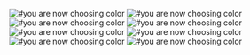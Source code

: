 ![#you are now choosing color](https://via.placeholder.com/15/ffaaaa/ffaaaa.png) ![#you are now choosing color](https://via.placeholder.com/15/aaffaa/aaffaa.png) ![#you are now choosing color](https://via.placeholder.com/15/aaaaff/aaaaff.png) ![#you are now choosing color](https://via.placeholder.com/15/ffffff/ffffff.png) ![#you are now choosing color](https://via.placeholder.com/15/aaaaaa/aaaaaa.png) ![#you are now choosing color](https://via.placeholder.com/15/ffffaa/ffffaa.png) ![#you are now choosing color](https://via.placeholder.com/15/ffaaff/ffaaff.png) ![#you are now choosing color](https://via.placeholder.com/15/aaffff/aaffff.png)
